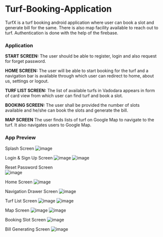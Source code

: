 # Turf-Booking-Application
TurfX is a turf booking android application where user can book a slot and generate bill for the same. There is also map facility available to reach out
to turf. Authentication is done with the help of the firebase.

<h3>Application</h3>

<b>START SCREEN:</b>
The user should be able to register, login and also request for forget password.

<b>HOME SCREEN:</b>
The user will be able to start booking for the turf and a navigation bar is available through which user can redirect to home, about us, settings or logout.

<b>TURF LIST SCREEN:</b>
The list of available turfs in Vadodara appears in form of card view from which user can find turf and book a slot.

<b>BOOKING SCREEN:</b>
The user shall be provided the number of slots available and he/she can book the slots and generate the bill.

<b>MAP SCREEN</b>
The user finds lists of turf on Google Map to navigate to the turf. It also navigates users to Google Map.

<h3>App Preview </h3>

Splash Screen
![image](https://github.com/sonishivam1402/Turf-Booking-Application/assets/109283580/4b580a3c-af3c-47d9-b15c-015f108c03e4)

Login & Sign Up Screen
![image](https://github.com/sonishivam1402/Turf-Booking-Application/assets/109283580/0b164e47-caea-46d6-8365-bd82178c3e8e)
![image](https://github.com/sonishivam1402/Turf-Booking-Application/assets/109283580/c982f092-b089-4fdd-a52e-89c193a70438)

Reset Password Screen              
![image](https://github.com/sonishivam1402/Turf-Booking-Application/assets/109283580/ba2e35cd-6060-4796-b7fa-059ebdb155ab)

Home Screen
![image](https://github.com/sonishivam1402/Turf-Booking-Application/assets/109283580/25e8829a-5827-4236-b8fd-7b5282f8ce62)

Navigation Drawer Screen
![image](https://github.com/sonishivam1402/Turf-Booking-Application/assets/109283580/9de78f91-fa2c-4c20-8145-ccb47dafd45d)

Turf List Screen
![image](https://github.com/sonishivam1402/Turf-Booking-Application/assets/109283580/ab23ce54-ee1f-4ba9-bb2a-e3b17be48dde)
![image](https://github.com/sonishivam1402/Turf-Booking-Application/assets/109283580/c0215014-5ecc-4be1-9cc3-39a715aff337)

Map Screen
![image](https://github.com/sonishivam1402/Turf-Booking-Application/assets/109283580/a679ec12-24b1-42fc-83e1-fc05fbaa9f1c)
![image](https://github.com/sonishivam1402/Turf-Booking-Application/assets/109283580/41cc8e1d-d590-42d0-adbe-434d1bba9a28)

Booking Slot Screen
![image](https://github.com/sonishivam1402/Turf-Booking-Application/assets/109283580/7dbe8ac4-7214-421e-8f6e-947fb2417b50)

Bill Generating Screen
![image](https://github.com/sonishivam1402/Turf-Booking-Application/assets/109283580/3f337dac-402e-4bea-9331-291e4a2053d6)
